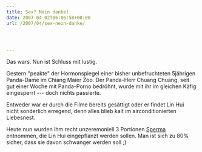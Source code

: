 ```yaml
---
title: Sex? Nein danke!
date: 2007-04-02T06:06:58+00:00
url: /2007/04/sex-nein-danke/




---
```

Das wars. Nun ist Schluss mit lustig.

Gestern "peakte" der Hormonspiegel einer bisher unbefruchteten 5jährigen Panda-Dame im Chiang Maier Zoo. Der Panda-Herr Chuang Chuang, seit gut einer Woche mit Panda-Porno bedröhnt, wurde mit ihr im gleichen Käfig eingesperrt --- doch nichts passierte.

Entweder war er durch die Filme bereits gesättigt oder er findet Lin Hui nicht sonderlich erregend, denn alles blieb kalt im airconditionierten Liebesnest.

Heute nun wurden ihm recht unzeremoniell 3 Portionen [Sperma][1] entnommen, die Lin Hui eingepflanzt werden sollen. Man ist sich zu 80% sicher, dass sie davon schwanger werden soll ;)

 [1]: http://www.bangkokpost.com/breaking_news/breakingnews.php?id=117825
